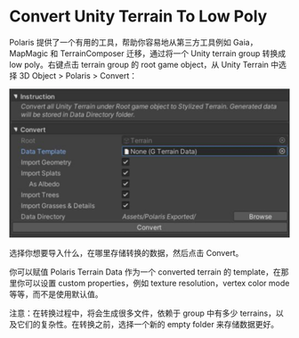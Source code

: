 # Convert Unity Terrain To Low Poly

Polaris 提供了一个有用的工具，帮助你容易地从第三方工具例如 Gaia，MapMagic 和 TerrainComposer 迁移，通过将一个 Unity terrain group 转换成 low poly。右键点击 terrain group 的 root game object，从 Unity Terrain 中选择 3D Object > Polaris > Convert：

![TerrainGroupConverter](Image/TerrainGroupConverter.png)

选择你想要导入什么，在哪里存储转换的数据，然后点击 Convert。

你可以赋值 Polaris Terrain Data 作为一个 converted terrain 的 template，在那里你可以设置 custom properties，例如 texture resolution，vertex color mode 等等，而不是使用默认值。

注意：在转换过程中，将会生成很多文件，依赖于 group 中有多少 terrains，以及它们的复杂性。在转换之前，选择一个新的 empty folder 来存储数据更好。
